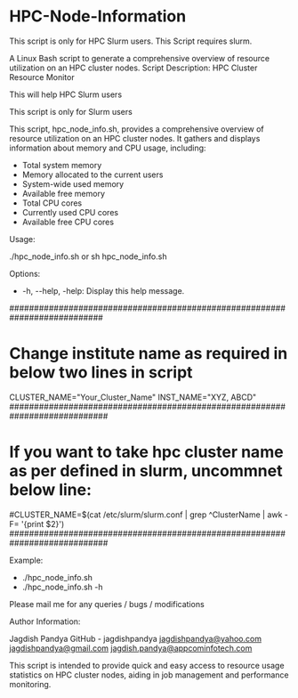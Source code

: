 # HPC-Node-Information
This script is only for HPC Slurm users.
This Script requires slurm.

A Linux Bash script to generate  a comprehensive overview of resource utilization on an HPC cluster nodes.
Script Description: HPC Cluster Resource Monitor

This will help HPC Slurm users 

This script is only for Slurm users

This script, hpc_node_info.sh, provides a comprehensive overview of resource utilization on an HPC cluster nodes. It gathers and displays information about memory and CPU usage, including:

* Total system memory
* Memory allocated to the current users
* System-wide used memory
* Available free memory
* Total CPU cores
* Currently used CPU cores
* Available free CPU cores

Usage:

./hpc_node_info.sh
or
sh hpc_node_info.sh


Options:

* -h, --help, -help: Display this help message.

###########################################################################
# Change institute name as required in below two lines in script
CLUSTER_NAME="Your_Cluster_Name"
INST_NAME="XYZ, ABCD"
############################################################################
# If you want to take hpc cluster name as per defined in slurm, uncommnet below line:
#CLUSTER_NAME=$(cat /etc/slurm/slurm.conf | grep ^ClusterName | awk -F= '{print $2}')
############################################################################

Example:

* ./hpc_node_info.sh
* ./hpc_node_info.sh -h

Please mail me for any queries / bugs / modifications

Author Information:

Jagdish Pandya
GitHub - jagdishpandya
jagdishpandya@yahoo.com
jagdishpandya@gmail.com
jagdish.pandya@appcominfotech.com

This script is intended to provide quick and easy access to resource usage statistics on HPC cluster nodes, aiding in job management and performance monitoring.
